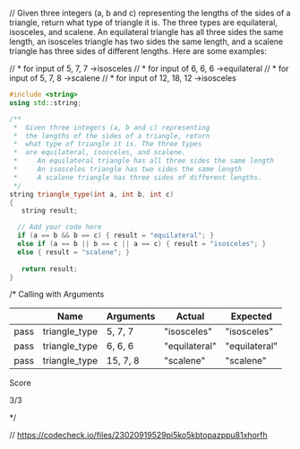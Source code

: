 // Given three integers (a, b and c) representing the lengths of the sides of a triangle, return what type of triangle it is. The three types are equilateral, isosceles, and scalene. An equilateral triangle has all three sides the same length, an isosceles triangle has two sides the same length, and a scalene triangle has three sides of different lengths. Here are some examples:

// * for input of 5, 7, 7 →isosceles
// * for input of 6, 6, 6 →equilateral
// * for input of 5, 7, 8 →scalene
// * for input of 12, 18, 12 →isosceles

```cpp
#include <string>
using std::string;

/**
 *  Given three integers (a, b and c) representing 
 *  the lengths of the sides of a triangle, return
 *  what type of triangle it is. The three types 
 *  are equilateral, isosceles, and scalene. 
 *     An equilateral triangle has all three sides the same length
 *     An isosceles triangle has two sides the same length
 *     A scalene triangle has three sides of different lengths.
 */
string triangle_type(int a, int b, int c)
{
   string result;

  // Add your code here
  if (a == b && b == c) { result = "equilateral"; }
  else if (a == b || b == c || a == c) { result = "isosceles"; }
  else { result = "scalene"; }
   
   return result;
}
```

/*
Calling with Arguments

| |Name|Arguments|Actual|Expected|
|---|---|---|---|---|
|pass|triangle_type|5, 7, 7|"isosceles"|"isosceles"|
|pass|triangle_type|6, 6, 6|"equilateral"|"equilateral"|
|pass|triangle_type|15, 7, 8|"scalene"|"scalene"|

Score

3/3

\*/

// https://codecheck.io/files/23020919529pi5ko5kbtopazppu81xhorfh